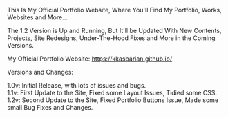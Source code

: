 This Is My Official Portfolio Website, Where You'll Find My Portfolio, Works, Websites and More...

The 1.2 Version is Up and Running, But It'll be Updated With New Contents, Projects, Site Redesigns, Under-The-Hood Fixes and More in the Coming Versions.

My Official Portfolio Website: https://kkasbarian.github.io/

Versions and Changes:

1.0v: Initial Release, with lots of issues and bugs.  
1.1v: First Update to the Site, Fixed some Layout Issues, Tidied some CSS.
1.2v: Second Update to the Site, Fixed Portfolio Buttons Issue, Made some small Bug Fixes and Changes.

